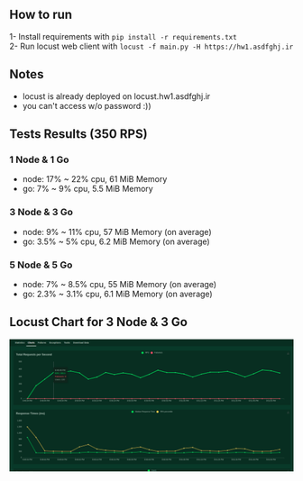 ## How to run
1- Install requirements with `pip install -r requirements.txt`  
2- Run locust web client with `locust -f main.py -H https://hw1.asdfghj.ir`  

## Notes
* locust is already deployed on locust.hw1.asdfghj.ir
* you can't access w/o password :))

## Tests Results (350 RPS)
### 1 Node & 1 Go
*   node: 17% ~ 22% cpu, 61 MiB Memory
*   go: 7% ~ 9% cpu, 5.5 MiB Memory
### 3 Node & 3 Go
*   node: 9% ~ 11% cpu, 57 MiB Memory (on average)
*   go: 3.5% ~ 5% cpu, 6.2 MiB Memory (on average)
### 5 Node & 5 Go
*   node: 7% ~ 8.5% cpu, 55 MiB Memory (on average)
*   go: 2.3% ~ 3.1% cpu, 6.1 MiB Memory (on average)

## Locust Chart for 3 Node & 3 Go
![not found](locust_3go_3node.png?raw=true)
